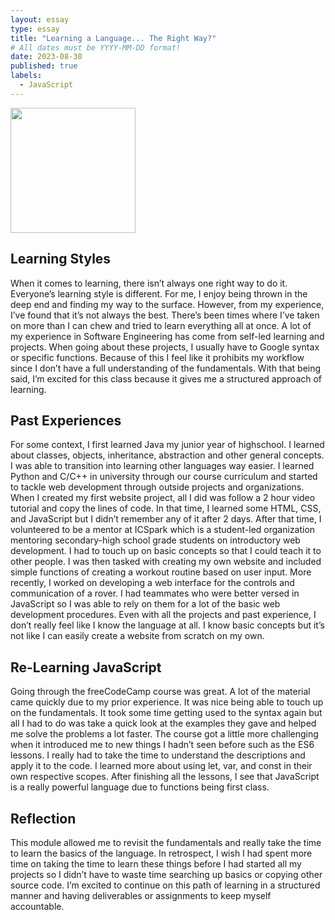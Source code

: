 ```yaml
---
layout: essay
type: essay
title: "Learning a Language... The Right Way?"
# All dates must be YYYY-MM-DD format!
date: 2023-08-30
published: true
labels:
  - JavaScript
---
```


<img width="200px" class="rounded float-start pe-4" src="~/Desktop/javaScript.png">


## Learning Styles

When it comes to learning, there isn’t always one right way to do it. Everyone’s learning style is different. For me, I enjoy being thrown in the deep end and finding my way to the surface. However, from my experience, I’ve found that it’s not always the best. There’s been times where I’ve taken on more than I can chew and tried to learn everything all at once. A lot of my experience in Software Engineering has come from self-led learning and projects. When going about these projects, I usually have to Google syntax or specific functions. Because of this I feel like it prohibits my workflow since I don’t have a full understanding of the fundamentals. With that being said, I’m excited for this class because it gives me a structured approach of learning.

## Past Experiences

For some context, I first learned Java my junior year of highschool. I learned about classes, objects, inheritance, abstraction and other general concepts. I was able to transition into learning other languages way easier. I learned Python and C/C++ in university through our course curriculum and started to tackle web development through outside projects and organizations. When I created my first website project, all I did was follow a 2 hour video tutorial and copy the lines of code. In that time, I learned some HTML, CSS, and JavaScript but I didn’t remember any of it after 2 days. After that time, I volunteered to be a mentor at ICSpark which is a student-led organization mentoring secondary-high school grade students on introductory web development. I had to touch up on basic concepts so that I could teach it to other people. I was then tasked with creating my own website and included simple functions of creating a workout routine based on user input. More recently, I worked on developing a web interface for the controls and communication of a rover. I had teammates who were better versed in JavaScript so I was able to rely on them for a lot of the basic web development procedures. Even with all the projects and past experience, I don’t really feel like I know the language at all. I know basic concepts but it’s not like I can easily create a website from scratch on my own.

## Re-Learning JavaScript

Going through the freeCodeCamp course was great. A lot of the material came quickly due to my prior experience. It was nice being able to touch up on the fundamentals. It took some time getting used to the syntax again but all I had to do was take a quick look at the examples they gave and helped me solve the problems a lot faster. The course got a little more challenging when it introduced me to new things I hadn’t seen before such as the ES6 lessons. I really had to take the time to understand the descriptions and apply it to the code. I learned more about using let, var, and const in their own respective scopes. After finishing all the lessons, I see that JavaScript is a really powerful language due to functions being first class.

## Reflection

This module allowed me to revisit the fundamentals and really take the time to learn the basics of the language. In retrospect, I wish I had spent more time on taking the time to learn these things before I had started all my projects so I didn’t have to waste time searching up basics or copying other source code. I’m excited to continue on this path of learning in a structured manner and having deliverables or assignments to keep myself accountable.
